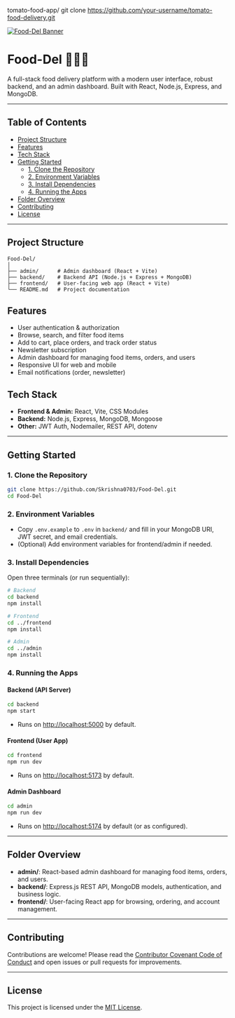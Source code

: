 tomato-food-app/
git clone https://github.com/your-username/tomato-food-delivery.git

[![Food-Del Banner](frontend/public/header_img.png)](./)

# Food-Del 🍔🍕🍜

A full-stack food delivery platform with a modern user interface, robust backend, and an admin dashboard. Built with React, Node.js, Express, and MongoDB.

---

## Table of Contents
- [Project Structure](#project-structure)
- [Features](#features)
- [Tech Stack](#tech-stack)
- [Getting Started](#getting-started)
	- [1. Clone the Repository](#1-clone-the-repository)
	- [2. Environment Variables](#2-environment-variables)
	- [3. Install Dependencies](#3-install-dependencies)
	- [4. Running the Apps](#4-running-the-apps)
- [Folder Overview](#folder-overview)
- [Contributing](#contributing)
- [License](#license)

---

## Project Structure

```
Food-Del/
│
├── admin/      # Admin dashboard (React + Vite)
├── backend/    # Backend API (Node.js + Express + MongoDB)
├── frontend/   # User-facing web app (React + Vite)
└── README.md   # Project documentation
```

## Features

- User authentication & authorization
- Browse, search, and filter food items
- Add to cart, place orders, and track order status
- Newsletter subscription
- Admin dashboard for managing food items, orders, and users
- Responsive UI for web and mobile
- Email notifications (order, newsletter)

## Tech Stack

- **Frontend & Admin:** React, Vite, CSS Modules
- **Backend:** Node.js, Express, MongoDB, Mongoose
- **Other:** JWT Auth, Nodemailer, REST API, dotenv

---

## Getting Started

### 1. Clone the Repository

```sh
git clone https://github.com/Skrishna0703/Food-Del.git
cd Food-Del
```

### 2. Environment Variables

- Copy `.env.example` to `.env` in `backend/` and fill in your MongoDB URI, JWT secret, and email credentials.
- (Optional) Add environment variables for frontend/admin if needed.

### 3. Install Dependencies

Open three terminals (or run sequentially):

```sh
# Backend
cd backend
npm install

# Frontend
cd ../frontend
npm install

# Admin
cd ../admin
npm install
```

### 4. Running the Apps

#### Backend (API Server)
```sh
cd backend
npm start
```
- Runs on [http://localhost:5000](http://localhost:5000) by default.

#### Frontend (User App)
```sh
cd frontend
npm run dev
```
- Runs on [http://localhost:5173](http://localhost:5173) by default.

#### Admin Dashboard
```sh
cd admin
npm run dev
```
- Runs on [http://localhost:5174](http://localhost:5174) by default (or as configured).

---

## Folder Overview

- **admin/**: React-based admin dashboard for managing food items, orders, and users.
- **backend/**: Express.js REST API, MongoDB models, authentication, and business logic.
- **frontend/**: User-facing React app for browsing, ordering, and account management.

---

## Contributing

Contributions are welcome! Please read the [Contributor Covenant Code of Conduct](./%E2%9C%A8%20Contributor%20Covenant%20Code%20of%20Conduct%20%E2%80%94%20GSSoC%20%E2%9C%A8) and open issues or pull requests for improvements.

---

## License

This project is licensed under the [MIT License](./LICENSE).
